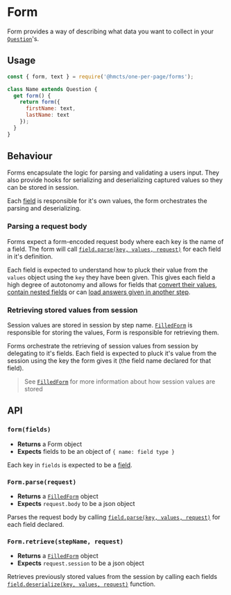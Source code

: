 # Form

Form provides a way of describing what data you want to collect in your
[`Question`]'s.

## Usage

```js
const { form, text } = require('@hmcts/one-per-page/forms');

class Name extends Question {
  get form() {
    return form({
      firstName: text,
      lastName: text
    });
  }
}
```

## Behaviour

Forms encapsulate the logic for parsing and validating a users input. They also
provide hooks for serializing and deserializing captured values so they can be
stored in session.

Each [field][field] is responsible for it's own values, the form orchestrates
the parsing and deserializing.

### Parsing a request body

Forms expect a form-encoded request body where each key is the name of a field.
The form will call [`field.parse(key, values, request)`] for each field in it's
definition.

Each field is expected to understand how to pluck their value from the `values`
object using the `key` they have been given. This gives each field a high degree
of autotonomy and allows for fields that [convert their values],
[contain nested fields] or can [load answers given in another step].

### Retrieving stored values from session

Session values are stored in session by step name. [`FilledForm`] is responsible
for storing the values, Form is responsible for retrieving them.

Forms orchestrate the retrieving of session values from session by delegating to
it's fields. Each field is expected to pluck it's value from the session using
the key the form gives it (the field name declared for that field).

> See [`FilledForm`] for more information about how session values are stored

## API

### `form(fields)`

- __Returns__ a Form object
- __Expects__ fields to be an object of `{ name: field type }`

Each key in `fields` is expected to be a [field].

### `Form.parse(request)`

- __Returns__ a [`FilledForm`] object
- __Expects__ `request.body` to be a json object

Parses the request body by calling [`field.parse(key, values, request)`] for each
field declared.

### `Form.retrieve(stepName, request)`

- __Returns__ a [`FilledForm`] object
- __Expects__ `request.session` to be a json object

Retrieves previously stored values from the session by calling each fields
[`field.deserialize(key, values, request)`] function.

[`Question`]: /docs/steps/Question
[field]: /docs/forms/fields
[`FilledForm`]: /docs/forms/internal-api/FilledForm
[`field.parse(key, values, request)`]: /docs/forms/internal-api/FieldDescriptor#parse-key-values-request
[`field.deserialize(key, values, request)`]: /docs/forms/internal-api/FieldDescriptor#deserialize-key-values-request
[convert their values]: /docs/forms/field-types#convert-transformation-field
[contain nested fields]: /docs/forms/field-types#object-name-field-type
[load answers given in another step]: /docs/forms/field-types#ref-step-fieldname
